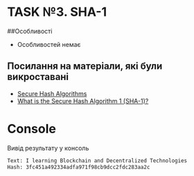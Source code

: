 # TASK №3. SHA-1

##Особливості
- Особливостей немає

## Посилання на матеріали, які були викроставані
- <a href="https://brilliant.org/wiki/secure-hashing-algorithms/">Secure Hash Algorithms</a>
- <a href="https://justcryptography.com/sha-1/">What is the Secure Hash Algorithm 1 (SHA-1)?</a>
# Console
Вивід результату у консоль
~~~ bash
Text: I learning Blockchain and Decentralized Technologies 
Hash: 3fc451a492334adfa971f98cb9dcc2fdc283aa2c
~~~
